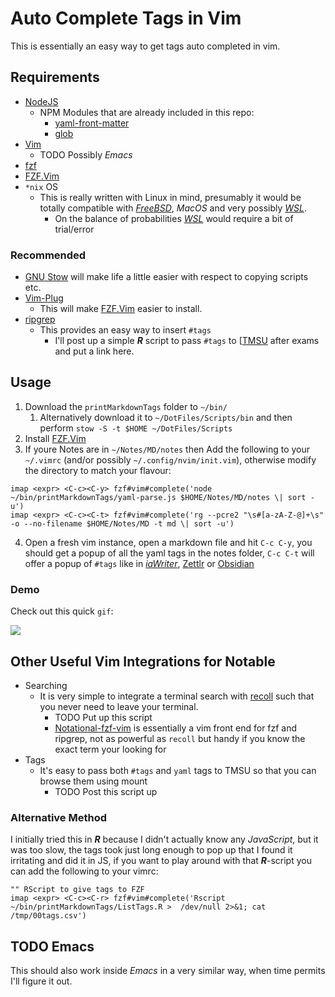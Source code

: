 # Auto Complete Tags in Vim

This is essentially an easy way to get tags auto completed in vim.

## Requirements

+ [NodeJS](https://github.com/nodejs/node)
  + NPM Modules that are already included in this repo:
    + [yaml-front-matter](https://www.npmjs.com/package/yaml-front-matter)
    + [glob](https://www.npmjs.com/package/glob)
+ [Vim](https://github.com/neovim/neovim)
  + TODO Possibly *Emacs*
+ [fzf](https://github.com/junegunn/fzf)
+ [FZF.Vim](https://github.com/junegunn/fzf.vim)
+ `*nix` OS
  + This is really written with Linux in mind, presumably it would be totally compatible with [*FreeBSD*](https://github.com/freebsd/freebsd), *MacOS* and very possibly [*WSL*](https://docs.microsoft.com/en-us/windows/wsl/install-win10). 
    + On the balance of probabilities [*WSL*](https://docs.microsoft.com/en-us/windows/wsl/install-win10) would require a bit of trial/error

### Recommended

+ [GNU Stow](https://www.gnu.org/software/stow/) will make life a little easier with respect to copying scripts etc.
+ [Vim-Plug](https://github.com/junegunn/vim-plug)
  + This will make [FZF.Vim](https://github.com/junegunn/fzf.vim) easier to install.
+ [ripgrep](https://github.com/BurntSushi/ripgrep)
  + This provides an easy way to insert `#tags`
    + I'll post up a simple **_R_** script to pass `#tags` to [[TMSU](https://tmsu.org/) after exams and put a link here.

## Usage

1. Download the `printMarkdownTags` folder to `~/bin/`
   1. Alternatively download it to `~/DotFiles/Scripts/bin` and then perform `stow -S -t $HOME ~/DotFiles/Scripts`
2. Install [FZF.Vim](https://github.com/junegunn/fzf.vim)
4. If youre Notes are in `~/Notes/MD/notes` then Add the following to your `~/.vimrc` (and/or possibly `~/.config/nvim/init.vim`), otherwise modify the directory to match your flavour:
   
```vim
imap <expr> <C-c><C-y> fzf#vim#complete('node ~/bin/printMarkdownTags/yaml-parse.js $HOME/Notes/MD/notes \| sort -u')
imap <expr> <C-c><C-t> fzf#vim#complete('rg --pcre2 "\s#[a-zA-Z-@]+\s" -o --no-filename $HOME/Notes/MD -t md \| sort -u')
```

4. Open a fresh vim instance, open a markdown file and hit `C-c C-y`, you should get a popup of all the yaml tags in the notes folder, ` C-c C-t ` will offer a popup of ` #tags ` like in [*iaWriter*](https://ia.net/writer), [Zettlr](https://github.com/Zettlr/Zettlr) or [Obsidian](https://obsidian.md/features)

### Demo

Check out this quick `gif`:

![](media/vimYAML.gif)

## Other Useful Vim Integrations for Notable

+ Searching
  + It is very simple to integrate a terminal search with [recoll](https://www.lesbonscomptes.com/recoll/) such that you never need to leave your terminal.
    + TODO Put up this script
    + [Notational-fzf-vim](https://github.com/alok/notational-fzf-vim) is essentially a vim front end for fzf and ripgrep, not as powerful as `recoll` but handy if you know the exact term your looking for 
+ Tags
  + It's easy to pass both `#tags` and `yaml` tags to TMSU so that you can browse them using mount
    + TODO Post this script up

### Alternative Method

I initially tried this in **_R_** because I didn't actually know any *JavaScript*, but it was too slow, the tags took just long enough to pop up that I found it irritating and did it in JS, if you want to play around with that **_R_**-script you can add the following to your vimrc:

```vim
"" RScript to give tags to FZF
imap <expr> <C-c><C-r> fzf#vim#complete('Rscript ~/bin/printMarkdownTags/ListTags.R >  /dev/null 2>&1; cat /tmp/00tags.csv')
```


## TODO Emacs

This should also work inside *Emacs* in a very similar way, when time permits I'll figure it out.
